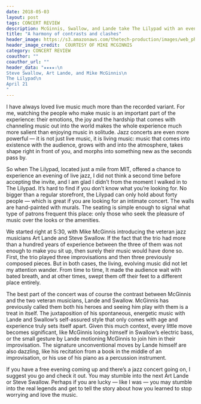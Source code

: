 ```yaml
---
date: 2018-05-03
layout: post
tags: CONCERT REVIEW
description: McGinnis, Swallow, and Lande take The Lilypad with an evening of jazz
title: "A harmony of contrasts and clashes"
header_image: https://s3.amazonaws.com/thetech-production/images/web_photos/web/8567__1070339-MikeCrop.jpg?1525207269
header_image_credit:  COURTESY OF MIKE MCGINNIS
category: CONCERT REVIEW
coauthor: ""
coauthor_url: ""
header_data: "★★★★✩\n
Steve Swallow, Art Lande, and Mike McGinnis\n
The Lilypad\n
April 21
"
---
```


I have always loved live music much more than the recorded variant. For me, watching the people who make music is an important part of the experience<!--break-->: their emotions, the joy and the hardship that comes with channeling music out into the world makes the whole experience much more salient than enjoying music in solitude. Jazz concerts are even more powerful — it is not just live music, it is living music: music that comes into existence with the audience, grows with and into the atmosphere, takes shape right in front of you, and morphs into something new as the seconds pass by.

So when The Lilypad, located just a mile from MIT, offered a chance to experience an evening of live jazz, I did not think a second time before accepting the invite, and I am glad I didn’t from the moment I walked in to The Lilypad. It’s hard to find if you don’t know what you’re looking for. No bigger than a regular storefront, the Lilypad can only hold about forty people — which is great if you are looking for an intimate concert. The walls are hand-painted with murals. The seating is simple enough to signal what type of patrons frequent this place: only those who seek the pleasure of music over the looks or the amenities.

We started right at 5:30, with Mike McGinnis introducing the veteran jazz musicians Art Lande and Steve Swallow. If the fact that the trio had more than a hundred years of experience between the three of them was not enough to make you sit up, then surely their music would have done so. First, the trio played three improvisations and then three previously composed pieces. But in both cases, the living, evolving music did not let my attention wander. From time to time, It made the audience wait with bated breath, and at other times, swept them off their feet to a different place entirely.

The best part of the concert was of course the contrast between McGinnis and the two veteran musicians, Lande and Swallow. McGinnis has previously called them both his heroes and seeing him play with them is a treat in itself. The juxtaposition of his spontaneous, energetic music with Lande and Swallow’s self-assured style that only comes with age and experience truly sets itself apart. Given this much context, every little move becomes significant, like McGinnis losing himself in Swallow’s electric bass, or the small gesture by Lande motioning McGinnis to join him in their improvisation. The signature unconventional moves by Lande himself are also dazzling, like his recitation from a book in the middle of an improvisation, or his use of his piano as a percussion instrument.

If you have a free evening coming up and there’s a jazz concert going on, I suggest you go and check it out. You may stumble into the next Art Lande or Steve Swallow. Perhaps if you are lucky — like I was — you may stumble into the real legends and get to tell the story about how you learned to stop worrying and love the music.